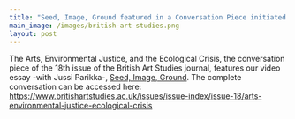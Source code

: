 ```yaml
---
title: "Seed, Image, Ground featured in a Conversation Piece initiated by Sria Chatterjee at British Art Studies"
main_image: /images/british-art-studies.png
layout: post
---
```


The Arts, Environmental Justice, and the Ecological Crisis, the conversation piece of the 18th issue of the British Art Studies journal, features our video essay -with Jussi Parikka-, <a href="projects/seedimageground">Seed, Image, Ground</a>. The complete conversation can be accessed here: <a href="https://www.britishartstudies.ac.uk/issues/issue-index/issue-18/arts-environmental-justice-ecological-crisis">https://www.britishartstudies.ac.uk/issues/issue-index/issue-18/arts-environmental-justice-ecological-crisis</a>
